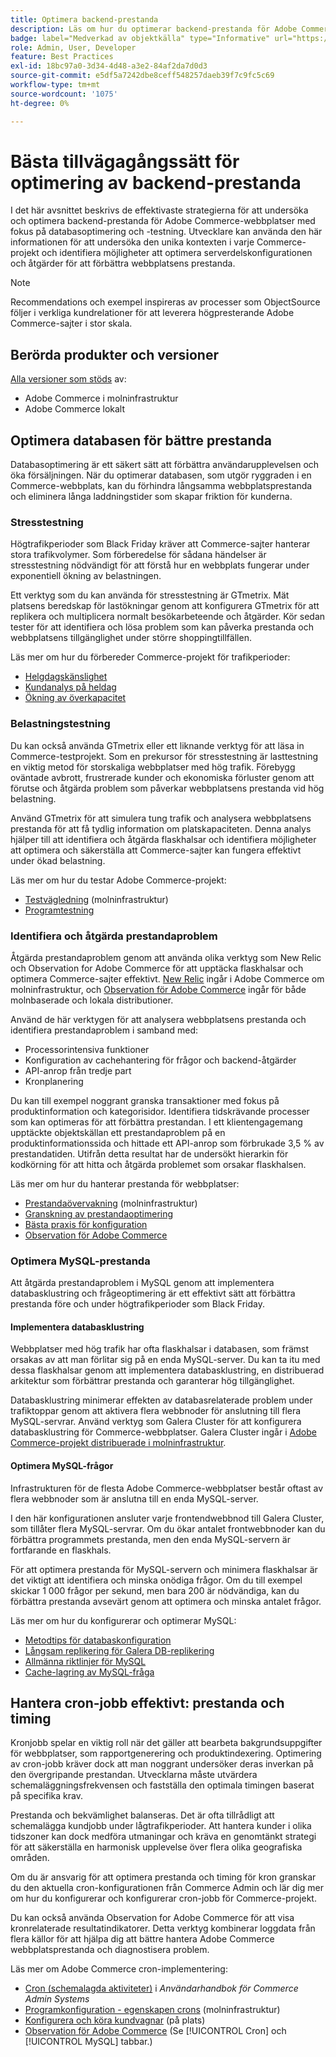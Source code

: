 ```yaml
---
title: Optimera backend-prestanda
description: Läs om hur du optimerar backend-prestanda för Adobe Commerce-webbplatser.
badge: label="Medverkad av objektkälla" type="Informative" url="https://objectsource.co.uk/" tooltip="objektkälla"
role: Admin, User, Developer
feature: Best Practices
exl-id: 18bc97a0-3d34-4d48-a3e2-84af2da7d0d3
source-git-commit: e5df5a7242dbe8ceff548257daeb39f7c9fc5c69
workflow-type: tm+mt
source-wordcount: '1075'
ht-degree: 0%

---
```


# Bästa tillvägagångssätt för optimering av backend-prestanda

I det här avsnittet beskrivs de effektivaste strategierna för att undersöka och optimera backend-prestanda för Adobe Commerce-webbplatser med fokus på databasoptimering och -testning. Utvecklare kan använda den här informationen för att undersöka den unika kontexten i varje Commerce-projekt och identifiera möjligheter att optimera serverdelskonfigurationen och åtgärder för att förbättra webbplatsens prestanda.

>[!NOTE]
>
>Recommendations och exempel inspireras av processer som ObjectSource följer i verkliga kundrelationer för att leverera högpresterande Adobe Commerce-sajter i stor skala.

## Berörda produkter och versioner

[Alla versioner som stöds](../../../release/versions.md) av:

- Adobe Commerce i molninfrastruktur
- Adobe Commerce lokalt

## Optimera databasen för bättre prestanda

Databasoptimering är ett säkert sätt att förbättra användarupplevelsen och öka försäljningen. När du optimerar databasen, som utgör ryggraden i en Commerce-webbplats, kan du förhindra långsamma webbplatsprestanda och eliminera långa laddningstider som skapar friktion för kunderna.

### Stresstestning

Högtrafikperioder som Black Friday kräver att Commerce-sajter hanterar stora trafikvolymer. Som förberedelse för sådana händelser är stresstestning nödvändigt för att förstå hur en webbplats fungerar under exponentiell ökning av belastningen.

Ett verktyg som du kan använda för stresstestning är GTmetrix. Mät platsens beredskap för lastökningar genom att konfigurera GTmetrix för att replikera och multiplicera normalt besökarbeteende och åtgärder. Kör sedan tester för att identifiera och lösa problem som kan påverka prestanda och webbplatsens tillgänglighet under större shoppingtillfällen.

Läs mer om hur du förbereder Commerce-projekt för trafikperioder:

- [Helgdagskänslighet](https://experienceleague.adobe.com/docs/events/commerce-intelligence-webinar-recordings/2021/holiday-readiness.html)
- [Kundanalys på heldag](https://experienceleague.adobe.com/docs/commerce-business-intelligence/mbi/analyze/performance/holiday-season-perf.html)
- [Ökning av överkapacitet](https://experienceleague.adobe.com/docs/commerce-knowledge-base/kb/announcements/commerce-announcements/2021-holiday-surge-capacity-requests-for-magento-commerce-cloud.html)

### Belastningstestning

Du kan också använda GTmetrix eller ett liknande verktyg för att läsa in Commerce-testprojekt. Som en prekursor för stresstestning är lasttestning en viktig metod för storskaliga webbplatser med hög trafik. Förebygg oväntade avbrott, frustrerade kunder och ekonomiska förluster genom att förutse och åtgärda problem som påverkar webbplatsens prestanda vid hög belastning.

Använd GTmetrix för att simulera tung trafik och analysera webbplatsens prestanda för att få tydlig information om platskapaciteten. Denna analys hjälper till att identifiera och åtgärda flaskhalsar och identifiera möjligheter att optimera och säkerställa att Commerce-sajter kan fungera effektivt under ökad belastning.

Läs mer om hur du testar Adobe Commerce-projekt:

- [Testvägledning](https://experienceleague.adobe.com/docs/commerce-cloud-service/user-guide/develop/test/guidance.html)  (molninfrastruktur)
- [Programtestning](https://developer.adobe.com/commerce/testing/guide/)

### Identifiera och åtgärda prestandaproblem

Åtgärda prestandaproblem genom att använda olika verktyg som New Relic och Observation for Adobe Commerce för att upptäcka flaskhalsar och optimera Commerce-sajter effektivt. [New Relic](https://experienceleague.adobe.com/docs/commerce-cloud-service/user-guide/monitor/new-relic/new-relic-service.html) ingår i Adobe Commerce om molninfrastruktur, och [Observation för Adobe Commerce](/help/tools/observation-for-adobe-commerce/intro.md) ingår för både molnbaserade och lokala distributioner.

Använd de här verktygen för att analysera webbplatsens prestanda och identifiera prestandaproblem i samband med:

- Processorintensiva funktioner
- Konfiguration av cachehantering för frågor och backend-åtgärder
- API-anrop från tredje part
- Kronplanering

Du kan till exempel noggrant granska transaktioner med fokus på produktinformation och kategorisidor. Identifiera tidskrävande processer som kan optimeras för att förbättra prestandan. I ett klientengagemang upptäckte objektskällan ett prestandaproblem på en produktinformationssida och hittade ett API-anrop som förbrukade 3,5 % av prestandatiden. Utifrån detta resultat har de undersökt hierarkin för kodkörning för att hitta och åtgärda problemet som orsakar flaskhalsen.

Läs mer om hur du hanterar prestanda för webbplatser:

- [Prestandaövervakning](https://experienceleague.adobe.com/docs/commerce-cloud-service/user-guide/monitor/performance.html) (molninfrastruktur)
- [Granskning av prestandaoptimering](/help/implementation-playbook/infrastructure/performance/recommendations.md)
- [Bästa praxis för konfiguration](/help/performance/configuration.md)
- [Observation för Adobe Commerce](/help/tools/observation-for-adobe-commerce/intro.md)

### Optimera MySQL-prestanda

Att åtgärda prestandaproblem i MySQL genom att implementera databasklustring och frågeoptimering är ett effektivt sätt att förbättra prestanda före och under högtrafikperioder som Black Friday.

#### Implementera databasklustring

Webbplatser med hög trafik har ofta flaskhalsar i databasen, som främst orsakas av att man förlitar sig på en enda MySQL-server. Du kan ta itu med dessa flaskhalsar genom att implementera databasklustring, en distribuerad arkitektur som förbättrar prestanda och garanterar hög tillgänglighet.

Databasklustring minimerar effekten av databasrelaterade problem under trafiktoppar genom att aktivera flera webbnoder för anslutning till flera MySQL-servrar. Använd verktyg som Galera Cluster för att konfigurera databasklustring för Commerce-webbplatser. Galera Cluster ingår i [Adobe Commerce-projekt distribuerade i molninfrastruktur](https://experienceleague.adobe.com/docs/commerce-operations/implementation-playbook/infrastructure/cloud/technology.html).

#### Optimera MySQL-frågor

Infrastrukturen för de flesta Adobe Commerce-webbplatser består oftast av flera webbnoder som är anslutna till en enda MySQL-server.

I den här konfigurationen ansluter varje frontendwebbnod till Galera Cluster, som tillåter flera MySQL-servrar. Om du ökar antalet frontwebbnoder kan du förbättra programmets prestanda, men den enda MySQL-servern är fortfarande en flaskhals.

För att optimera prestanda för MySQL-servern och minimera flaskhalsar är det viktigt att identifiera och minska onödiga frågor. Om du till exempel skickar 1 000 frågor per sekund, men bara 200 är nödvändiga, kan du förbättra prestanda avsevärt genom att optimera och minska antalet frågor.

Läs mer om hur du konfigurerar och optimerar MySQL:

- [Metodtips för databaskonfiguration](https://experienceleague.adobe.com/docs/commerce-operations/implementation-playbook/best-practices/planning/database-on-cloud.html)
- [Långsam replikering för Galera DB-replikering](https://experienceleague.adobe.com/docs/commerce-learn/tutorials/backend-development/galera-db-slow-replication.html)
- [Allmänna riktlinjer för MySQL](/help/installation/prerequisites/database/mysql.md)
- [Cache-lagring av MySQL-fråga](https://experienceleague.adobe.com/docs/commerce-learn/tutorials/backend-development/mysql-query-cache.html)

## Hantera cron-jobb effektivt: prestanda och timing

Kronjobb spelar en viktig roll när det gäller att bearbeta bakgrundsuppgifter för webbplatser, som rapportgenerering och produktindexering. Optimering av cron-jobb kräver dock att man noggrant undersöker deras inverkan på den övergripande prestandan. Utvecklarna måste utvärdera schemaläggningsfrekvensen och fastställa den optimala timingen baserat på specifika krav.

Prestanda och bekvämlighet balanseras. Det är ofta tillrådligt att schemalägga kundjobb under lågtrafikperioder. Att hantera kunder i olika tidszoner kan dock medföra utmaningar och kräva en genomtänkt strategi för att säkerställa en harmonisk upplevelse över flera olika geografiska områden.

Om du är ansvarig för att optimera prestanda och timing för kron granskar du den aktuella cron-konfigurationen från Commerce Admin och lär dig mer om hur du konfigurerar och konfigurerar cron-jobb för Commerce-projekt.

Du kan också använda Observation for Adobe Commerce för att visa kronrelaterade resultatindikatorer. Detta verktyg kombinerar loggdata från flera källor för att hjälpa dig att bättre hantera Adobe Commerce webbplatsprestanda och diagnostisera problem.

Läs mer om Adobe Commerce cron-implementering:

- [Cron (schemalagda aktiviteter)](https://experienceleague.adobe.com/docs/commerce-admin/systems/tools/cron.html) i _Användarhandbok för Commerce Admin Systems_
- [Programkonfiguration - egenskapen crons](https://experienceleague.adobe.com/docs/commerce-cloud-service/user-guide/configure/app/properties/crons-property.html) (molninfrastruktur)
- [Konfigurera och köra kundvagnar](https://experienceleague.adobe.com/docs/commerce-cloud-service/user-guide/configure/app/properties/crons-property.html) (på plats)
- [Observation för Adobe Commerce](https://experienceleague.adobe.com/docs/commerce-operations/tools/observation-for-adobe-commerce/intro.html) (Se [!UICONTROL Cron] och [!UICONTROL MySQL] tabbar.)
